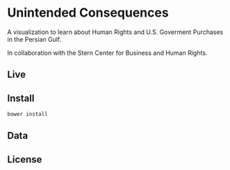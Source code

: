 # Unintended Consequences
A visualization to learn about Human Rights and U.S. Goverment Purchases in the Persian Gulf.

In collaboration with the Stern Center for Business and Human Rights.

## Live


## Install

```javascript
bower install
```

## Data

## License
